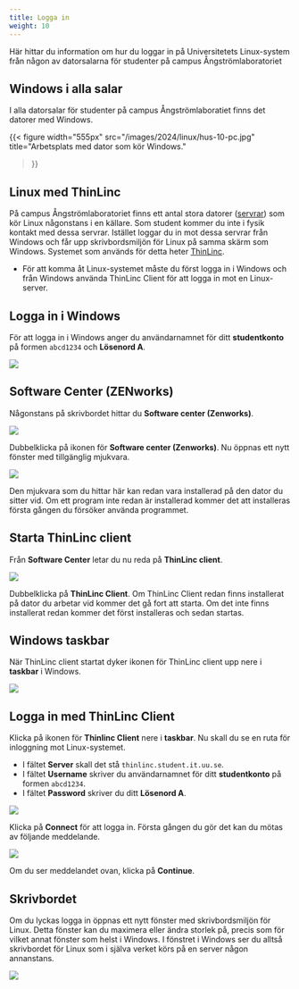 ```yaml
---
title: Logga in
weight: 10
---
```


Här hittar du information om hur du loggar in på Universitetets Linux-system
från någon av datorsalarna för studenter på campus Ångströmlaboratoriet


## Windows i alla salar

I alla datorsalar för studenter på campus Ångströmlaboratiet finns det datorer
med Windows. 

{{< figure 
    width="555px" 
    src="/images/2024/linux/hus-10-pc.jpg" 
    title="Arbetsplats med dator som kör Windows." 
>}}

## Linux med ThinLinc

På campus Ångströmlaboratoriet finns ett antal stora datorer ([servrar][server]) som kör
Linux någonstans i en källare. Som student kommer du inte i fysik kontakt med
dessa servrar. Istället loggar du in mot dessa servrar från Windows och får upp
skrivbordsmiljön för Linux på samma skärm som Windows. Systemet som används
för detta heter [ThinLinc][thinlinc]. 

[server]: https://sv.wikipedia.org/wiki/Server

[thinlinc]: https://en.wikipedia.org/wiki/ThinLinc

- För att komma åt Linux-systemet måste du först logga in i Windows och från
Windows använda ThinLinc Client för att logga in mot en Linux-server.

## Logga in i Windows


För att logga in i Windows anger du användarnamnet för ditt **studentkonto** på
formen `abcd1234` och **Lösenord A**.

![](/images/2024/linux/windows-10-login.jpg?width=444px)

## Software Center (ZENworks)

Någonstans på skrivbordet hittar du **Software center (Zenworks)**.


![](/images/2024/linux/software-center-icon.png)

Dubbelklicka på ikonen för **Software center (Zenworks)**. Nu öppnas ett nytt
fönster med tillgänglig mjukvara. 

![](/images/2024/linux/software-center.png)

Den mjukvara som du hittar här kan redan vara installerad på den dator du
sitter vid. Om ett program inte redan är installerad kommer det att installeras första gången du
försöker använda programmet. 

## Starta ThinLinc client

Från **Software Center** letar du nu reda på **ThinLinc client**.

![](images/linux/software-center-thinlinc-client-icon.png)

Dubbelklicka på **ThinLinc Client**. Om ThinLinc Client redan finns installerat
på dator du arbetar vid kommer det gå fort att starta. Om det inte finns
installerat redan kommer det först installeras och sedan startas. 

## Windows taskbar

När ThinLinc client startat dyker ikonen för ThinLinc client upp nere i
**taskbar** i Windows.

![](/images/2024/linux/windows-taskbar-thinlinc-client.png)

## Logga in med ThinLinc Client

Klicka på ikonen för **Thinlinc Client** nere i **taskbar**. Nu skall du se en
ruta för inloggning mot Linux-systemet. 

- I fältet **Server** skall det stå `thinlinc.student.it.uu.se`.
- I fältet **Username** skriver du användarnamnet för ditt **studentkonto** på
formen `abcd1234`.
- I fältet **Password** skriver du ditt **Lösenord A**.


![](/images/2024/linux/thinlinc-login.png?width=500px)

Klicka på **Connect** för att logga in. Första gången du gör det kan du mötas av
följande meddelande. 

![](/images/2024/linux/trust-this-host.png?width=500px)

Om du ser meddelandet ovan, klicka på **Continue**. 

## Skrivbordet 

Om du lyckas logga in öppnas ett nytt fönster med skrivbordsmiljön för Linux.
Detta fönster kan du maximera eller ändra storlek på, precis som för vilket
annat fönster som helst i Windows. I fönstret i Windows ser du alltså
skrivbordet för Linux som i själva verket körs på en server någon annanstans.

![](/images/2024/linux/linux-desktop.png)


